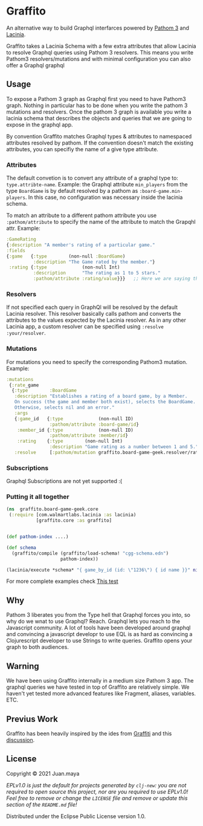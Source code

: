# Graffito

An alternative way to build Graphql interfarces powered by [Pathom 3](https://github.com/wilkerlucio/pathom3) and [Lacinia](https://github.com/walmartlabs/lacinia).

Graffito takes a Lacinia Schema with a few extra attributes that allow Lacinia to resolve Graphql queries using Pathom 3 resolvers.  This means you write Pathom3 resolvers/mutations and with minimal configuration you can also offer a Graphql graphql

## Usage

To expose a Pathom 3 graph as Graphql first you need to have Pathom3 graph. Nothing in particular has to be done when you write the pathom 3 mutations and resolvers. Once the pathom 3 graph is available you  write a lacinia schema that describes the objects and queries that we are going to expose in the graphql app.

By convention Graffito matches Graphql types & attributes to namespaced attributes resolved by pathom. If the convention doesn't match the existing attributes, you can specifiy the name of a give type attribute.

### Attributes

The default convetion is to convert any attribute of a graphql type to: `type.attribte-name`. Example: the Graphql attribute `min_players` from the type `BoardGame` is by default resolved by a pathom as `:board-game.min-players`. In this case, no configuration was necessary inside the lacinia schema.

To match an attribute to a different pathom attribute you use `:pathom/attribute` to specify the name of the attribute to match the Grapqhl attr.
   Example:

   ``` clojure
  :GameRating
  {:description "A member's rating of a particular game."
   :fields
   {:game   {:type        (non-null :BoardGame)
             :description "The Game rated by the member."}
    :rating {:type             (non-null Int)
             :description      "The rating as 1 to 5 stars."
             :pathom/attribute :rating/value}}}   ;; Here we are saying that we want to match GameRating.rating to the pathom attr :rating/value
   ```

### Resolvers

If not specified each query in GraphQl will be resolved by the default Lacinia resolver. This resolver basically calls pathom and converts the attributes to the values expected by the Lacinia resolver. As in any other Lacinia app, a  custom resolver can be specified using `:resolve     :your/resolver`.

### Mutations

For mutations you need to specify the corresponding Pathom3 mutation.
Example:

```clojure
:mutations
 {:rate_game
  {:type        :BoardGame
   :description "Establishes a rating of a board game, by a Member.
   On success (the game and member both exist), selects the BoardGame.
   Otherwise, selects nil and an error."
   :args
   {:game_id   {:type             (non-null ID)
                :pathom/attribute :board-game/id}
    :member_id {:type             (non-null ID)
                :pathom/attribute :member/id}
    :rating    {:type        (non-null Int)
                :description "Game rating as a number between 1 and 5."}}
   :resolve     [:pathom/mutation graffito.board-game-geek.resolver/rate!]}} ;; Specify the corresponding pathom mutation

```

### Subscriptions

Graphql Subscriptions are not yet supported :(

### Putting it all together

``` clojure
(ns  graffito.board-game-geek.core
 (:require [com.walmartlabs.lacinia :as lacinia)
           [graffito.core :as graffito]


(def pathom-index ....)

(def schema
  (graffito/compile (graffito/load-schema! "cgg-schema.edn")
                    pathom-index))

(lacinia/execute *schema* "{ game_by_id (id: \"1236\") { id name }}" nil pathom-index)


```

For more complete examples check [This test](./test/graffito/board_game_geek/bgg_test.clj)


## Why

Pathom 3 liberates you from the Type hell that Graphql forces you into, so why do we wnat to use Graphql? Reach. Graphql lets you reach to the Javascript community. A lot of tools have been developed around graphql and convincing a javascript developr to use EQL is as hard as convincing a Clojurescript developer to use Strings to write queries. Graffito opens your graph to both audiences.

## Warning

We have been using Graffito internally in a medium size Pathom 3 app. The graphql queries we have tested in top of Graffito are relatively simple. We haven't yet tested more advanced features like Fragment, aliases, variables. ETC.

## Previus Work

Graffito has been heavily inspired by the ides from [Graffiti](https://github.com/denisidoro/graffiti) and this [discussion](https://github.com/wilkerlucio/pathom3/discussions/18).

## License

Copyright © 2021 Juan.maya

_EPLv1.0 is just the default for projects generated by `clj-new`: you are not_
_required to open source this project, nor are you required to use EPLv1.0!_
_Feel free to remove or change the `LICENSE` file and remove or update this_
_section of the `README.md` file!_

Distributed under the Eclipse Public License version 1.0.
